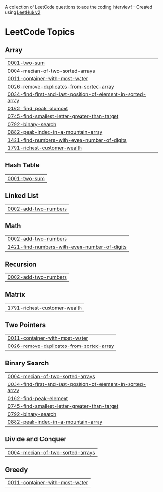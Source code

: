 A collection of LeetCode questions to ace the coding interview! - Created using [LeetHub v2](https://github.com/arunbhardwaj/LeetHub-2.0)
<!---LeetCode Topics Start-->
# LeetCode Topics
## Array
|  |
| ------- |
| [0001-two-sum](https://github.com/GuruCodeIn/LeetCode/tree/master/0001-two-sum) |
| [0004-median-of-two-sorted-arrays](https://github.com/GuruCodeIn/LeetCode/tree/master/0004-median-of-two-sorted-arrays) |
| [0011-container-with-most-water](https://github.com/GuruCodeIn/LeetCode/tree/master/0011-container-with-most-water) |
| [0026-remove-duplicates-from-sorted-array](https://github.com/GuruCodeIn/LeetCode/tree/master/0026-remove-duplicates-from-sorted-array) |
| [0034-find-first-and-last-position-of-element-in-sorted-array](https://github.com/GuruCodeIn/LeetCode/tree/master/0034-find-first-and-last-position-of-element-in-sorted-array) |
| [0162-find-peak-element](https://github.com/GuruCodeIn/LeetCode/tree/master/0162-find-peak-element) |
| [0745-find-smallest-letter-greater-than-target](https://github.com/GuruCodeIn/LeetCode/tree/master/0745-find-smallest-letter-greater-than-target) |
| [0792-binary-search](https://github.com/GuruCodeIn/LeetCode/tree/master/0792-binary-search) |
| [0882-peak-index-in-a-mountain-array](https://github.com/GuruCodeIn/LeetCode/tree/master/0882-peak-index-in-a-mountain-array) |
| [1421-find-numbers-with-even-number-of-digits](https://github.com/GuruCodeIn/LeetCode/tree/master/1421-find-numbers-with-even-number-of-digits) |
| [1791-richest-customer-wealth](https://github.com/GuruCodeIn/LeetCode/tree/master/1791-richest-customer-wealth) |
## Hash Table
|  |
| ------- |
| [0001-two-sum](https://github.com/GuruCodeIn/LeetCode/tree/master/0001-two-sum) |
## Linked List
|  |
| ------- |
| [0002-add-two-numbers](https://github.com/GuruCodeIn/LeetCode/tree/master/0002-add-two-numbers) |
## Math
|  |
| ------- |
| [0002-add-two-numbers](https://github.com/GuruCodeIn/LeetCode/tree/master/0002-add-two-numbers) |
| [1421-find-numbers-with-even-number-of-digits](https://github.com/GuruCodeIn/LeetCode/tree/master/1421-find-numbers-with-even-number-of-digits) |
## Recursion
|  |
| ------- |
| [0002-add-two-numbers](https://github.com/GuruCodeIn/LeetCode/tree/master/0002-add-two-numbers) |
## Matrix
|  |
| ------- |
| [1791-richest-customer-wealth](https://github.com/GuruCodeIn/LeetCode/tree/master/1791-richest-customer-wealth) |
## Two Pointers
|  |
| ------- |
| [0011-container-with-most-water](https://github.com/GuruCodeIn/LeetCode/tree/master/0011-container-with-most-water) |
| [0026-remove-duplicates-from-sorted-array](https://github.com/GuruCodeIn/LeetCode/tree/master/0026-remove-duplicates-from-sorted-array) |
## Binary Search
|  |
| ------- |
| [0004-median-of-two-sorted-arrays](https://github.com/GuruCodeIn/LeetCode/tree/master/0004-median-of-two-sorted-arrays) |
| [0034-find-first-and-last-position-of-element-in-sorted-array](https://github.com/GuruCodeIn/LeetCode/tree/master/0034-find-first-and-last-position-of-element-in-sorted-array) |
| [0162-find-peak-element](https://github.com/GuruCodeIn/LeetCode/tree/master/0162-find-peak-element) |
| [0745-find-smallest-letter-greater-than-target](https://github.com/GuruCodeIn/LeetCode/tree/master/0745-find-smallest-letter-greater-than-target) |
| [0792-binary-search](https://github.com/GuruCodeIn/LeetCode/tree/master/0792-binary-search) |
| [0882-peak-index-in-a-mountain-array](https://github.com/GuruCodeIn/LeetCode/tree/master/0882-peak-index-in-a-mountain-array) |
## Divide and Conquer
|  |
| ------- |
| [0004-median-of-two-sorted-arrays](https://github.com/GuruCodeIn/LeetCode/tree/master/0004-median-of-two-sorted-arrays) |
## Greedy
|  |
| ------- |
| [0011-container-with-most-water](https://github.com/GuruCodeIn/LeetCode/tree/master/0011-container-with-most-water) |
<!---LeetCode Topics End-->